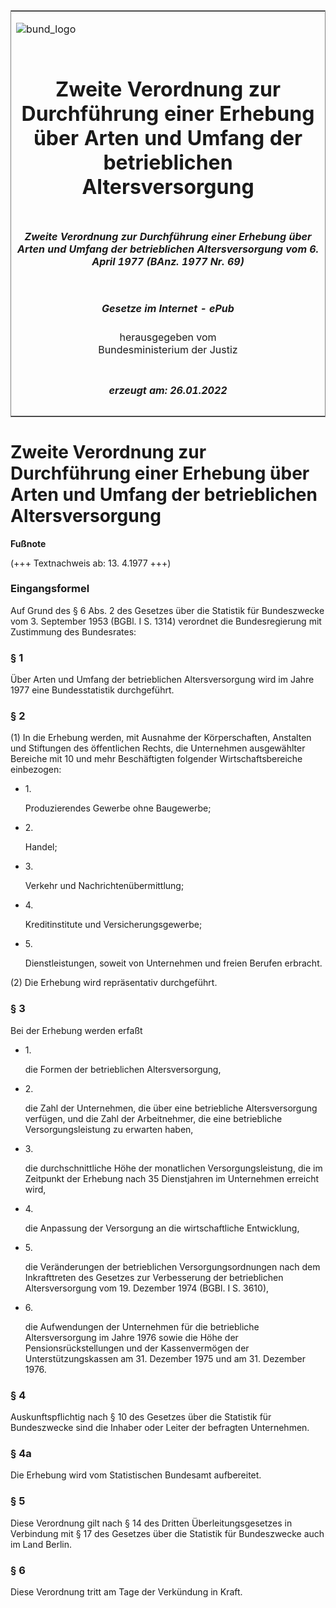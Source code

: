 <span id="DECKBLATT.html"></span>

<table border="0" frame="border" width="100%">

<tr valign="top">

<td align="left">

![bund\_logo](BfJ_2021_Web_de_de.gif)

</td>

<td align="right">

 

</td>

</tr>

<tr align="center" valign="middle">

<td colspan="2">

# Zweite Verordnung zur Durchführung einer Erhebung über Arten und Umfang der betrieblichen Altersversorgung

</td>

</tr>

<tr align="center" valign="middle">

<td colspan="2">

##### Zweite Verordnung zur Durchführung einer Erhebung über Arten und Umfang der betrieblichen Altersversorgung vom 6. April 1977 (BAnz. 1977 Nr. 69)

</td>

</tr>

<tr align="center" valign="middle">

<td colspan="2">

  
  

##### Gesetze im Internet - ePub  
  
herausgegeben vom  
Bundesministerium der Justiz

</td>

</tr>

<tr align="center" valign="bottom">

<td colspan="2">

  
  

##### erzeugt am: 26.01.2022

</td>

</tr>

</table>

<span id="BJNR500690977.html"></span>

# Zweite Verordnung zur Durchführung einer Erhebung über Arten und Umfang der betrieblichen Altersversorgung

<div>

  
**Fußnote**

<div class="jnhtml">

<div>

<div class="jurAbsatz">

(+++ Textnachweis ab: 13. 4.1977 +++)

</div>

</div>

</div>

</div>

<span id="BJNR500690977BJNE000100314.html"></span>

### Eingangsformel  

<div>

<div class="jnhtml">

<div>

<div class="jurAbsatz">

Auf Grund des § 6 Abs. 2 des Gesetzes über die Statistik für
Bundeszwecke vom 3. September 1953 (BGBl. I S. 1314) verordnet die
Bundesregierung mit Zustimmung des Bundesrates:

</div>

</div>

</div>

</div>

<span id="BJNR500690977BJNE000200314.html"></span>

### § 1  

<div>

<div class="jnhtml">

<div>

<div class="jurAbsatz">

Über Arten und Umfang der betrieblichen Altersversorgung wird im Jahre
1977 eine Bundesstatistik durchgeführt.

</div>

</div>

</div>

</div>

<span id="BJNR500690977BJNE000300314.html"></span>

### § 2  

<div>

<div class="jnhtml">

<div>

<div class="jurAbsatz">

(1) In die Erhebung werden, mit Ausnahme der Körperschaften, Anstalten
und Stiftungen des öffentlichen Rechts, die Unternehmen ausgewählter
Bereiche mit 10 und mehr Beschäftigten folgender Wirtschaftsbereiche
einbezogen:

  - 1\.
    
    <div style="">
    
    Produzierendes Gewerbe ohne Baugewerbe;
    
    </div>

  - 2\.
    
    <div style="">
    
    Handel;
    
    </div>

  - 3\.
    
    <div style="">
    
    Verkehr und Nachrichtenübermittlung;
    
    </div>

  - 4\.
    
    <div style="">
    
    Kreditinstitute und Versicherungsgewerbe;
    
    </div>

  - 5\.
    
    <div style="">
    
    Dienstleistungen, soweit von Unternehmen und freien Berufen
    erbracht.
    
    </div>

</div>

<div class="jurAbsatz">

(2) Die Erhebung wird repräsentativ durchgeführt.

</div>

</div>

</div>

</div>

<span id="BJNR500690977BJNE000400314.html"></span>

### § 3  

<div>

<div class="jnhtml">

<div>

<div class="jurAbsatz">

Bei der Erhebung werden erfaßt

  - 1\.
    
    <div style="">
    
    die Formen der betrieblichen Altersversorgung,
    
    </div>

  - 2\.
    
    <div style="">
    
    die Zahl der Unternehmen, die über eine betriebliche
    Altersversorgung verfügen, und die Zahl der Arbeitnehmer, die eine
    betriebliche Versorgungsleistung zu erwarten haben,
    
    </div>

  - 3\.
    
    <div style="">
    
    die durchschnittliche Höhe der monatlichen Versorgungsleistung, die
    im Zeitpunkt der Erhebung nach 35 Dienstjahren im Unternehmen
    erreicht wird,
    
    </div>

  - 4\.
    
    <div style="">
    
    die Anpassung der Versorgung an die wirtschaftliche Entwicklung,
    
    </div>

  - 5\.
    
    <div style="">
    
    die Veränderungen der betrieblichen Versorgungsordnungen nach dem
    Inkrafttreten des Gesetzes zur Verbesserung der betrieblichen
    Altersversorgung vom 19. Dezember 1974 (BGBl. I S. 3610),
    
    </div>

  - 6\.
    
    <div style="">
    
    die Aufwendungen der Unternehmen für die betriebliche
    Altersversorgung im Jahre 1976 sowie die Höhe der
    Pensionsrückstellungen und der Kassenvermögen der
    Unterstützungskassen am 31. Dezember 1975 und am 31. Dezember 1976.
    
    </div>

</div>

</div>

</div>

</div>

<span id="BJNR500690977BJNE000500314.html"></span>

### § 4  

<div>

<div class="jnhtml">

<div>

<div class="jurAbsatz">

Auskunftspflichtig nach § 10 des Gesetzes über die Statistik für
Bundeszwecke sind die Inhaber oder Leiter der befragten Unternehmen.

</div>

</div>

</div>

</div>

<span id="BJNR500690977BJNE000600314.html"></span>

### § 4a  

<div>

<div class="jnhtml">

<div>

<div class="jurAbsatz">

Die Erhebung wird vom Statistischen Bundesamt aufbereitet.

</div>

</div>

</div>

</div>

<span id="BJNR500690977BJNE000700314.html"></span>

### § 5  

<div>

<div class="jnhtml">

<div>

<div class="jurAbsatz">

Diese Verordnung gilt nach § 14 des Dritten Überleitungsgesetzes in
Verbindung mit § 17 des Gesetzes über die Statistik für Bundeszwecke
auch im Land Berlin.

</div>

</div>

</div>

</div>

<span id="BJNR500690977BJNE000800314.html"></span>

### § 6  

<div>

<div class="jnhtml">

<div>

<div class="jurAbsatz">

Diese Verordnung tritt am Tage der Verkündung in Kraft.

</div>

</div>

</div>

</div>
